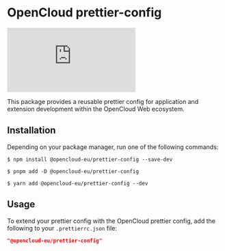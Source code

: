 # OpenCloud prettier-config

[![Matrix](https://img.shields.io/matrix/opencloud%3Amatrix.org?logo=matrix)](https://app.element.io/#/room/#opencloud:matrix.org)

This package provides a reusable prettier config for application and extension development within the OpenCloud Web ecosystem.

## Installation

Depending on your package manager, run one of the following commands:

```
$ npm install @opencloud-eu/prettier-config --save-dev

$ pnpm add -D @opencloud-eu/prettier-config

$ yarn add @opencloud-eu/prettier-config --dev
```

## Usage

To extend your prettier config with the OpenCloud prettier config, add the following to your `.prettierrc.json` file:

```json
"@opencloud-eu/prettier-config"
```
